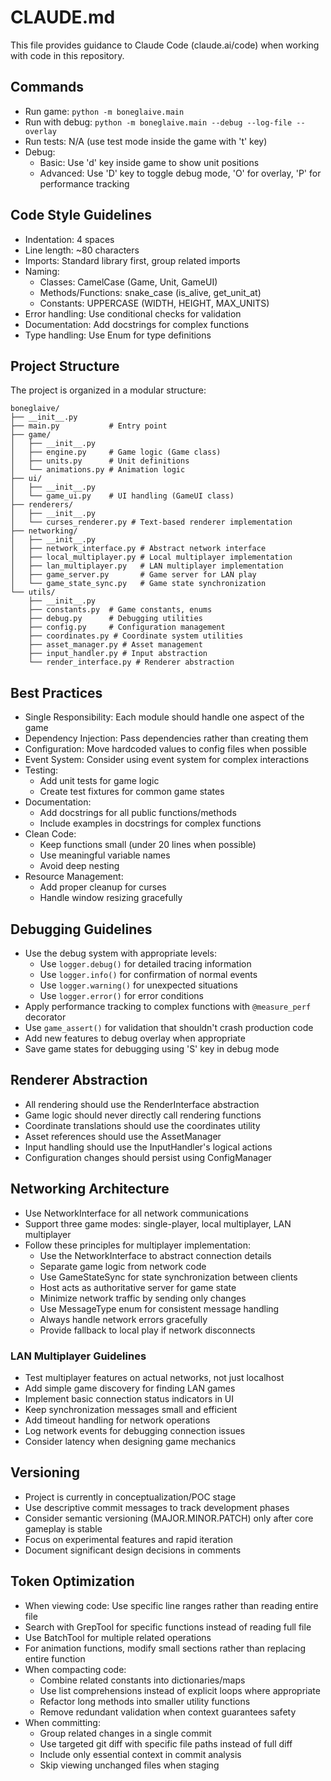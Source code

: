 # CLAUDE.md

This file provides guidance to Claude Code (claude.ai/code) when working with code in this repository.

## Commands

- Run game: `python -m boneglaive.main`
- Run with debug: `python -m boneglaive.main --debug --log-file --overlay`
- Run tests: N/A (use test mode inside the game with 't' key)
- Debug: 
  - Basic: Use 'd' key inside game to show unit positions
  - Advanced: Use 'D' key to toggle debug mode, 'O' for overlay, 'P' for performance tracking

## Code Style Guidelines

- Indentation: 4 spaces
- Line length: ~80 characters
- Imports: Standard library first, group related imports
- Naming:
  - Classes: CamelCase (Game, Unit, GameUI)
  - Methods/Functions: snake_case (is_alive, get_unit_at)
  - Constants: UPPERCASE (WIDTH, HEIGHT, MAX_UNITS)
- Error handling: Use conditional checks for validation
- Documentation: Add docstrings for complex functions
- Type handling: Use Enum for type definitions

## Project Structure

The project is organized in a modular structure:
```
boneglaive/
├── __init__.py
├── main.py           # Entry point
├── game/
│   ├── __init__.py
│   ├── engine.py     # Game logic (Game class)
│   ├── units.py      # Unit definitions
│   └── animations.py # Animation logic
├── ui/
│   ├── __init__.py
│   └── game_ui.py    # UI handling (GameUI class)
├── renderers/
│   ├── __init__.py
│   └── curses_renderer.py # Text-based renderer implementation
├── networking/
│   ├── __init__.py
│   ├── network_interface.py # Abstract network interface
│   ├── local_multiplayer.py # Local multiplayer implementation
│   ├── lan_multiplayer.py   # LAN multiplayer implementation
│   ├── game_server.py       # Game server for LAN play
│   └── game_state_sync.py   # Game state synchronization
└── utils/
    ├── __init__.py
    ├── constants.py  # Game constants, enums
    ├── debug.py      # Debugging utilities
    ├── config.py     # Configuration management
    ├── coordinates.py # Coordinate system utilities
    ├── asset_manager.py # Asset management
    ├── input_handler.py # Input abstraction
    └── render_interface.py # Renderer abstraction
```

## Best Practices

- Single Responsibility: Each module should handle one aspect of the game
- Dependency Injection: Pass dependencies rather than creating them
- Configuration: Move hardcoded values to config files when possible
- Event System: Consider using event system for complex interactions
- Testing:
  - Add unit tests for game logic
  - Create test fixtures for common game states
- Documentation:
  - Add docstrings for all public functions/methods
  - Include examples in docstrings for complex functions
- Clean Code:
  - Keep functions small (under 20 lines when possible)
  - Use meaningful variable names
  - Avoid deep nesting
- Resource Management:
  - Add proper cleanup for curses
  - Handle window resizing gracefully

## Debugging Guidelines

- Use the debug system with appropriate levels:
  - Use `logger.debug()` for detailed tracing information
  - Use `logger.info()` for confirmation of normal events
  - Use `logger.warning()` for unexpected situations
  - Use `logger.error()` for error conditions
- Apply performance tracking to complex functions with `@measure_perf` decorator
- Use `game_assert()` for validation that shouldn't crash production code
- Add new features to debug overlay when appropriate
- Save game states for debugging using 'S' key in debug mode

## Renderer Abstraction

- All rendering should use the RenderInterface abstraction
- Game logic should never directly call rendering functions
- Coordinate translations should use the coordinates utility
- Asset references should use the AssetManager
- Input handling should use the InputHandler's logical actions
- Configuration changes should persist using ConfigManager

## Networking Architecture

- Use NetworkInterface for all network communications
- Support three game modes: single-player, local multiplayer, LAN multiplayer
- Follow these principles for multiplayer implementation:
  - Use the NetworkInterface to abstract connection details
  - Separate game logic from network code
  - Use GameStateSync for state synchronization between clients
  - Host acts as authoritative server for game state
  - Minimize network traffic by sending only changes
  - Use MessageType enum for consistent message handling
  - Always handle network errors gracefully
  - Provide fallback to local play if network disconnects

### LAN Multiplayer Guidelines

- Test multiplayer features on actual networks, not just localhost
- Add simple game discovery for finding LAN games
- Implement basic connection status indicators in UI
- Keep synchronization messages small and efficient 
- Add timeout handling for network operations
- Log network events for debugging connection issues
- Consider latency when designing game mechanics

## Versioning

- Project is currently in conceptualization/POC stage
- Use descriptive commit messages to track development phases
- Consider semantic versioning (MAJOR.MINOR.PATCH) only after core gameplay is stable
- Focus on experimental features and rapid iteration
- Document significant design decisions in comments

## Token Optimization

- When viewing code: Use specific line ranges rather than reading entire file
- Search with GrepTool for specific functions instead of reading full file
- Use BatchTool for multiple related operations
- For animation functions, modify small sections rather than replacing entire function
- When compacting code:
  - Combine related constants into dictionaries/maps
  - Use list comprehensions instead of explicit loops where appropriate
  - Refactor long methods into smaller utility functions
  - Remove redundant validation when context guarantees safety
- When committing:
  - Group related changes in a single commit
  - Use targeted git diff with specific file paths instead of full diff
  - Include only essential context in commit analysis
  - Skip viewing unchanged files when staging